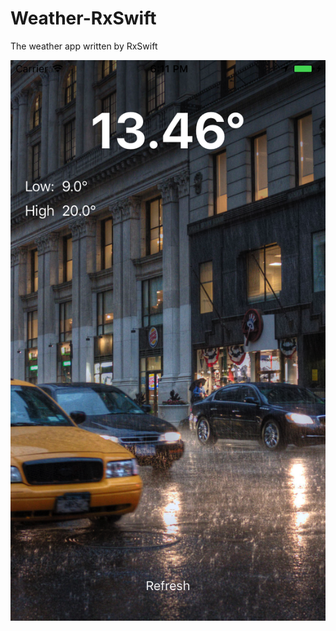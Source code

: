 # Weather-RxSwift
The weather app written by RxSwift

![Screenshot](https://github.com/tuchangwei/Weather-RxSwift/blob/master/Simulator%20Screen%20Shot%206%20Jun%202017%2C%206.11.20%20PM.png)
